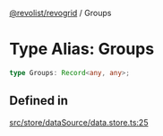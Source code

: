 [@revolist/revogrid](README.md) / Groups

# Type Alias: Groups

```ts
type Groups: Record<any, any>;
```

## Defined in

[src/store/dataSource/data.store.ts:25](https://github.com/revolist/revogrid/blob/703fa47ec13d35676d07f3192b2741384647a863/src/store/dataSource/data.store.ts#L25)
